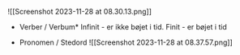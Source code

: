 ![[Screenshot 2023-11-28 at 08.30.13.png]]

* Verber / Verbum*
 Infinit - er ikke bøjet i tid. Finit - er bøjet i tid

* Pronomen / Stedord
![[Screenshot 2023-11-28 at 08.37.57.png]]
 